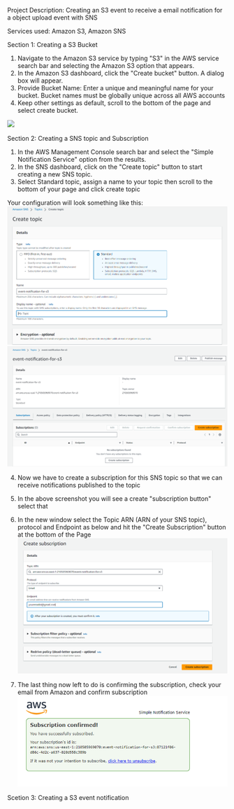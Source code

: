 Project Description: Creating an S3 event to receive a email notification for a object upload event with SNS 

Services used: Amazon S3, Amazon SNS

Section 1: Creating a S3 Bucket

1. Navigate to the Amazon S3 service by typing "S3" in the AWS service search bar and selecting the Amazon S3 option that appears.
2. In the Amazon S3 dashboard, click the "Create bucket" button. A dialog box will appear.
3. Provide Bucket Name: Enter a unique and meaningful name for your bucket. Bucket names must be globally unique across all AWS accounts
4. Keep other settings as default, scroll to the bottom of the page and select create bucket.

![](1.JPG)

Section 2: Creating a SNS topic and Subscription

1. In the AWS Management Console search bar and select the "Simple Notification Service" option from the results.
2. In the SNS dashboard, click on the "Create topic" button to start creating a new SNS topic.
3. Select Standard topic, assign a name to your topic then scroll to the bottom of your page and click create topic

Your configuration will look something like this:
![](2.PNG)
![](3.PNG)

4. Now we have to create a subscription for this SNS topic so that we can receive notifications published to the topic
5. In the above screenshot you will see a create "subscription button" select that
6. In the new window select the Topic ARN (ARN of your SNS topic), protocol and Endpoint as below and hit the "Create Subscription" button at the bottom of the Page
![](4.PNG)

7. The last thing now left to do is confirming the subscription, check your email from Amazon and confirm subscription
![](5.PNG)

Scetion 3: Creating a S3 event notification

